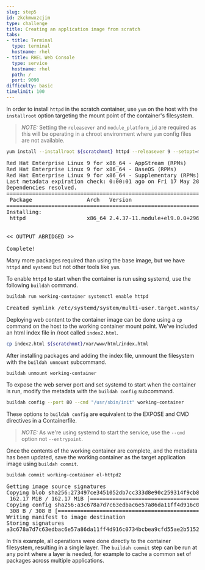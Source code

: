 ```yaml
---
slug: step5
id: 2kckmwxzcjim
type: challenge
title: Creating an application image from scratch
tabs:
- title: Terminal
  type: terminal
  hostname: rhel
- title: RHEL Web Console
  type: service
  hostname: rhel
  path: /
  port: 9090
difficulty: basic
timelimit: 100
---
```

In order to install `httpd` in the scratch container, use `yum` on the host with the `installroot` option targeting the mount point of the container's filesystem.

> _NOTE:_ Setting the `releasever` and `module_platform_id` are required as this will be operating in a chroot environment where `yum` config files are not available.

```bash
yum install --installroot ${scratchmnt} httpd --releasever 9 --setopt=module_platform_id="platform:el9" -y
```

<pre class="file">
Red Hat Enterprise Linux 9 for x86_64 - AppStream (RPMs)               2.4 MB/s | 7.0 MB     00:02
Red Hat Enterprise Linux 9 for x86_64 - BaseOS (RPMs)                  1.3 MB/s | 3.7 MB     00:02
Red Hat Enterprise Linux 9 for x86_64 - Supplementary (RPMs)            23 kB/s |  78 kB     00:03
Last metadata expiration check: 0:00:01 ago on Fri 17 May 2019 03:41:34 PM EDT.
Dependencies resolved.
=======================================================================================================
 Package                 Arch   Version                         Repository                        Size
=======================================================================================================
Installing:
 httpd                   x86_64 2.4.37-11.module+el9.0.0+2969+90015743
                                                                rhel-9-for-x86_64-appstream-rpms 1.4 M

<< OUTPUT ABRIDGED >>

Complete!
</pre>

Many more packages required than using the base image, but we have `httpd` and `systemd` but not other tools like `yum`.

To enable `httpd` to start when the container is run using systemd, use the following `buildah` command.

```bash
buildah run working-container systemctl enable httpd
```

<pre class="file">
Created symlink /etc/systemd/system/multi-user.target.wants/httpd.service → /usr/lib/systemd/system/httpd.service.
</pre>

Deploying web content to the container image can be done using a `cp` command on the host to the working container mount point. We've included an html index file in /root called `index2.html`.

```bash
cp index2.html ${scratchmnt}/var/www/html/index.html
```

After installing packages and adding the index file, unmount the filesystem with the `buildah unmount` subcommand.

```bash
buildah unmount working-container
```

To expose the web server port and set systemd to start when the container is run, modify the metadata with the `buildah config` subcommand.

```bash
buildah config --port 80 --cmd "/usr/sbin/init" working-container
```

These options to `buildah config` are equivalent to the EXPOSE and CMD directives in a Containerfile.

> _NOTE:_  As we're using systemd to start the service, use the `--cmd` option not `--entrypoint`.

Once the contents of the working container are complete, and the metadata has been updated, save the working container as the target application image using `buildah commit`.

```bash
buildah commit working-container el-httpd2
```

<pre class="file">
Getting image source signatures
Copying blob sha256:273497ce3451052db7cc333d8e90c259314f9cb8d6d4f7a5b865656f65c24083
 162.17 MiB / 162.17 MiB [==================================================] 6s
Copying config sha256:a3c678a7d7c63edbac6e57a86da11ff4d916c0734bcbea9cfd55ae2b515275b9
 308 B / 308 B [============================================================] 0s
Writing manifest to image destination
Storing signatures
a3c678a7d7c63edbac6e57a86da11ff4d916c0734bcbea9cfd55ae2b515275b9
</pre>

In this example, all operations were done directly to the container filesystem, resulting in a single layer.  The `buildah commit` step can be run at any point where a layer is needed, for example to cache a common set of packages across multiple applications.
